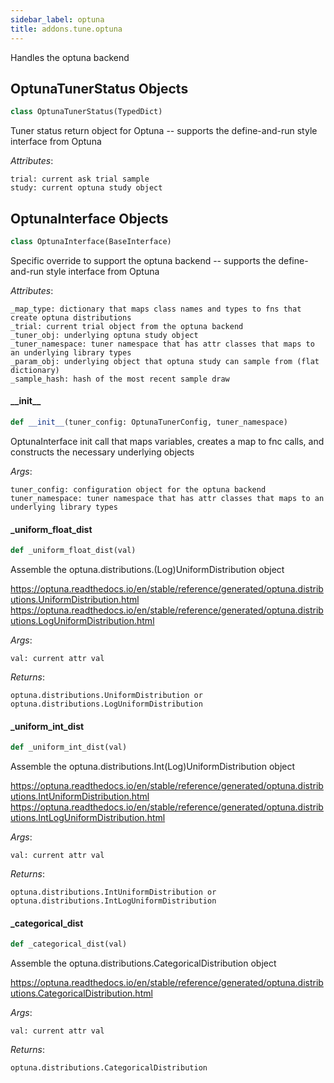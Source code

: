 ```yaml
---
sidebar_label: optuna
title: addons.tune.optuna
---
```


Handles the optuna backend

## OptunaTunerStatus Objects

```python
class OptunaTunerStatus(TypedDict)
```

Tuner status return object for Optuna -- supports the define-and-run style interface from Optuna

*Attributes*:

    trial: current ask trial sample
    study: current optuna study object

## OptunaInterface Objects

```python
class OptunaInterface(BaseInterface)
```

Specific override to support the optuna backend -- supports the define-and-run style interface from Optuna

*Attributes*:

    _map_type: dictionary that maps class names and types to fns that create optuna distributions
    _trial: current trial object from the optuna backend
    _tuner_obj: underlying optuna study object
    _tuner_namespace: tuner namespace that has attr classes that maps to an underlying library types
    _param_obj: underlying object that optuna study can sample from (flat dictionary)
    _sample_hash: hash of the most recent sample draw

#### \_\_init\_\_

```python
def __init__(tuner_config: OptunaTunerConfig, tuner_namespace)
```

OptunaInterface init call that maps variables, creates a map to fnc calls, and constructs the necessary
underlying objects

*Args*:

    tuner_config: configuration object for the optuna backend
    tuner_namespace: tuner namespace that has attr classes that maps to an underlying library types

#### \_uniform\_float\_dist

```python
def _uniform_float_dist(val)
```

Assemble the optuna.distributions.(Log)UniformDistribution object

https://optuna.readthedocs.io/en/stable/reference/generated/optuna.distributions.UniformDistribution.html
https://optuna.readthedocs.io/en/stable/reference/generated/optuna.distributions.LogUniformDistribution.html

*Args*:

    val: current attr val

*Returns*:

    optuna.distributions.UniformDistribution or optuna.distributions.LogUniformDistribution

#### \_uniform\_int\_dist

```python
def _uniform_int_dist(val)
```

Assemble the optuna.distributions.Int(Log)UniformDistribution object

https://optuna.readthedocs.io/en/stable/reference/generated/optuna.distributions.IntUniformDistribution.html
https://optuna.readthedocs.io/en/stable/reference/generated/optuna.distributions.IntLogUniformDistribution.html

*Args*:

    val: current attr val

*Returns*:

    optuna.distributions.IntUniformDistribution or optuna.distributions.IntLogUniformDistribution

#### \_categorical\_dist

```python
def _categorical_dist(val)
```

Assemble the optuna.distributions.CategoricalDistribution object

https://optuna.readthedocs.io/en/stable/reference/generated/optuna.distributions.CategoricalDistribution.html

*Args*:

    val: current attr val

*Returns*:

    optuna.distributions.CategoricalDistribution

